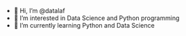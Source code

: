 - 👋 Hi, I’m @datalaf
- 👀 I’m interested in Data Science and Python programming
- 🌱 I’m currently learning Python and Data Science

<!---
datalaf/datalaf is a ✨ special ✨ repository because its `README.md` (this file) appears on your GitHub profile.
You can click the Preview link to take a look at your changes.
--->
